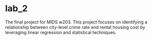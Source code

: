 # lab_2

The final project for MIDS w203. This project focuses on identifying a relationship between city-level crime rate and rental housing cost by leveraging linear regression and statistical techniques. 


